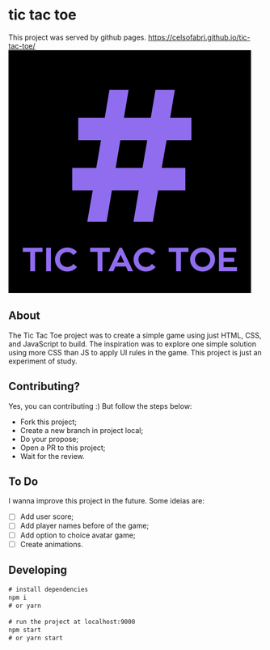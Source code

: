 # tic tac toe
This project was served by github pages. https://celsofabri.github.io/tic-tac-toe/
![tic tac toe](./tictactoe-thumb.png)

## About
The Tic Tac Toe project was to create a simple game using just HTML, CSS, and JavaScript to build.
The inspiration was to explore one simple solution using more CSS than JS to apply UI rules in the game.
This project is just an experiment of study.

## Contributing?
Yes, you can contributing :) But follow the steps below:

- Fork this project;
- Create a new branch in project local;
- Do your propose;
- Open a PR to this project;
- Wait for the review.

## To Do
I wanna improve this project in the future. Some ideias are:

- [ ] Add user score;
- [ ] Add player names before of the game;
- [ ] Add option to choice avatar game;
- [ ] Create animations.

## Developing

```
# install dependencies
npm i
# or yarn

# run the project at localhost:9000
npm start
# or yarn start
```
